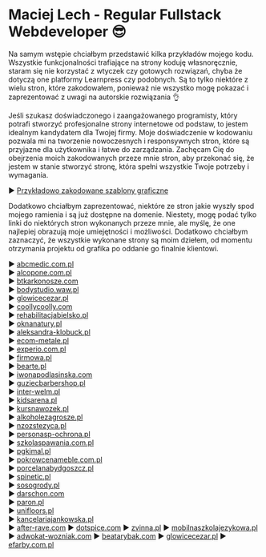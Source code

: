 # Maciej Lech - Regular Fullstack Webdeveloper 😎
 
Na samym wstępie chciałbym przedstawić kilka przykładów mojego kodu. Wszystkie funkcjonalności trafiające na strony koduję własnoręcznie, staram się nie korzystać z wtyczek czy gotowych rozwiązań, chyba że dotyczą one platformy Learnpress czy podobnych. Są to tylko niektóre z wielu stron, które zakodowałem, ponieważ nie wszystko mogę pokazać i zaprezentować z uwagi na autorskie rozwiązania 👌

Jeśli szukasz doświadczonego i zaangażowanego programisty, który potrafi stworzyć profesjonalne strony internetowe od podstaw, to jestem idealnym kandydatem dla Twojej firmy. Moje doświadczenie w kodowaniu pozwala mi na tworzenie nowoczesnych i responsywnych stron, które są przyjazne dla użytkownika i łatwe do zarządzania. Zachęcam Cię do obejrzenia moich zakodowanych przeze mnie stron, aby przekonać się, że jestem w stanie stworzyć stronę, która spełni wszystkie Twoje potrzeby i wymagania.

▶ [Przykładowo zakodowane szablony graficzne](https://imgur.com/a/1rqoS7Q)

Dodatkowo chciałbym zaprezentować, niektóre ze stron jakie wyszły spod mojego ramienia i są już dostępne na domenie. Niestety, mogę podać tylko linki do niektórych stron wykonanych przeze mnie, ale myślę, że one najlepiej obrazują moje umiejętności i możliwości. Dodatkowo chciałbym zaznaczyć, że wszystkie wykonane strony są moim dziełem, od momentu otrzymania projektu od grafika po oddanie go finalnie klientowi.

▶ [abcmedic.com.pl](https://abcmedic.com.pl/)\
▶ [alcopone.com.pl](https://alcopone.com.pl/)\
▶ [btkarkonosze.com](https://btkarkonosze.com/)\
▶ [bodystudio.waw.pl](https://bodystudio.waw.pl/)\
▶ [glowicecezar.pl](https://glowicecezar.pl/)\
▶ [coollycoolly.com](https://coollycoolly.com/)\
▶ [rehabilitacjabielsko.pl](https://rehabilitacjabielsko.pl/)\
▶ [oknanatury.pl](https://oknanatury.pl/)\
▶ [aleksandra-klobuck.pl](https://aleksandra-klobuck.pl/)\
▶ [ecom-metale.pl](http://ecom-metale.pl/)\
▶ [experio.com.pl](https://experio.com.pl/)\
▶ [firmowa.pl](https://firmowa.pl/)\
▶ [bearte.pl](https://bearte.pl/)\
▶ [iwonapodlasinska.com](https://iwonapodlasinska.com/)\
▶ [guziecbarbershop.pl](https://guziecbarbershop.pl/)\
▶ [inter-welm.pl](https://www.inter-welm.pl/)\
▶ [kidsarena.pl](https://kidsarena.pl/)\
▶ [kursnawozek.pl](https://kursnawozek.pl/)\
▶ [alkoholezagrosze.pl](https://alkoholezagrosze.pl/)\
▶ [nzozstezyca.pl](http://nzozstezyca.pl/)\
▶ [personasp-ochrona.pl](https://personasp-ochrona.pl/)\
▶ [szkolaspawania.com.pl](https://szkolaspawania.com.pl/)\
▶ [pgkimal.pl](https://pgkimal.pl/)\
▶ [pokrowcenameble.com.pl](http://pokrowcenameble.com.pl/)\
▶ [porcelanabydgoszcz.pl](https://porcelanabydgoszcz.pl/)\
▶ [spinetic.pl](https://spinetic.pl/)\
▶ [sosogrody.pl](https://sosogrody.pl/)\
▶ [darschon.com](https://darschon.com/)\
▶ [paron.pl](http://paron.pl/)\
▶ [unifloors.pl](https://unifloors.pl/)\
▶ [kancelariajankowska.pl](https://kancelariajankowska.pl/)\
▶ [after-rave.com](https://after-rave.com/)
▶ [dotspice.com](https://dotspice.com/)
▶ [zvinna.pl](https://zvinna.pl/)
▶ [mobilnaszkolajezykowa.pl](https://mobilnaszkolajezykowa.pl/)
▶ [adwokat-wozniak.com](https://adwokat-wozniak.com/)
▶ [beatarybak.com](https://beatarybak.com/)
▶ [glowicecezar.pl](https://glowicecezar.pl/)
▶ [efarby.com.pl](https://efarby.com.pl/)